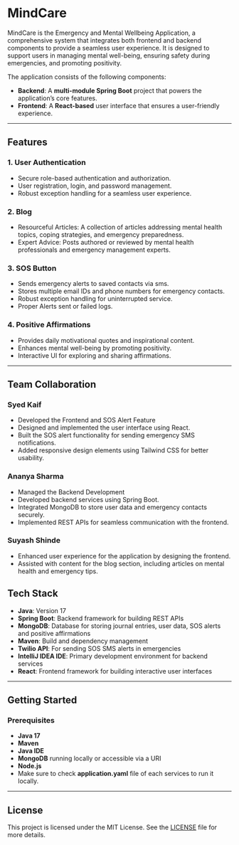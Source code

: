# MindCare

MindCare is the Emergency and Mental Wellbeing Application, a comprehensive system that integrates both frontend and backend components to provide a seamless user experience. It is designed to support users in managing mental well-being, ensuring safety during emergencies, and promoting positivity.

The application consists of the following components:
- **Backend**: A **multi-module Spring Boot** project that powers the application’s core features.
- **Frontend**: A **React-based** user interface that ensures a user-friendly experience.

---

## Features

### 1. **User Authentication**
- Secure role-based authentication and authorization.
- User registration, login, and password management.
- Robust exception handling for a seamless user experience.

### 2. **Blog**
- Resourceful Articles: A collection of articles addressing mental health topics, coping strategies, and emergency preparedness.
- Expert Advice: Posts authored or reviewed by mental health professionals and emergency management experts.

### 3. **SOS Button**
- Sends emergency alerts to saved contacts via sms.
- Stores multiple email IDs and phone numbers for emergency contacts.
- Robust exception handling for uninterrupted service.
- Proper Alerts sent or failed logs.

### 4. Positive Affirmations
- Provides daily motivational quotes and inspirational content.
- Enhances mental well-being by promoting positivity.
- Interactive UI for exploring and sharing affirmations.

---
## Team Collaboration
### Syed Kaif
- Developed the Frontend and SOS Alert Feature
- Designed and implemented the user interface using React.
- Built the SOS alert functionality for sending emergency SMS notifications.
- Added responsive design elements using Tailwind CSS for better usability.

### Ananya Sharma
- Managed the Backend Development
- Developed backend services using Spring Boot.
- Integrated MongoDB to store user data and emergency contacts securely.
- Implemented REST APIs for seamless communication with the frontend.

### Suyash Shinde

- Enhanced user experience for the application by designing the frontend.
- Assisted with content for the blog section, including articles on mental health and emergency tips.


## Tech Stack
- **Java**: Version 17
- **Spring Boot**: Backend framework for building REST APIs
- **MongoDB**: Database for storing journal entries, user data, SOS alerts and positive affirmations 
- **Maven**: Build and dependency management
- **Twilio API**: For sending SOS SMS alerts in emergencies
- **IntelliJ IDEA IDE**: Primary development environment for backend services
- **React**: Frontend framework for building interactive user interfaces


---


## Getting Started

### Prerequisites
- **Java 17**
- **Maven**
- **Java IDE**
- **MongoDB** running locally or accessible via a URI
- **Node.js**
- Make sure to check **application.yaml** file of each services to run it locally.
  
---

## License
This project is licensed under the MIT License. See the [LICENSE](https://github.com/AnanyaSharma29/EmergencyAndMentalWellBeing/blob/master/LICENSE) file for more details.
